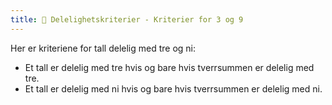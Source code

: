 ```yaml
---
title: 📄 Delelighetskriterier - Kriterier for 3 og 9
---
```



Her er kriteriene for tall delelig med tre og ni:

-   Et tall er delelig med tre hvis og bare hvis tverrsummen er delelig med tre.
-   Et tall er delelig med ni hvis og bare hvis tverrsummen er delelig med ni.
